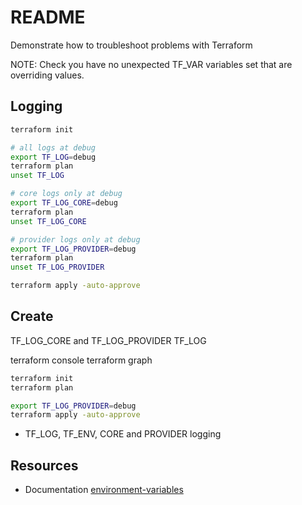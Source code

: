# README

Demonstrate how to troubleshoot problems with Terraform  

NOTE: Check you have no unexpected TF_VAR variables set that are overriding values.  

## Logging

```sh
terraform init

# all logs at debug
export TF_LOG=debug  
terraform plan
unset TF_LOG

# core logs only at debug
export TF_LOG_CORE=debug  
terraform plan
unset TF_LOG_CORE

# provider logs only at debug
export TF_LOG_PROVIDER=debug
terraform plan
unset TF_LOG_PROVIDER

terraform apply -auto-approve
```

## Create

TF_LOG_CORE and TF_LOG_PROVIDER
TF_LOG

terraform console
terraform graph

```sh
terraform init
terraform plan

export TF_LOG_PROVIDER=debug     
terraform apply -auto-approve
```

* TF_LOG, TF_ENV, CORE and PROVIDER logging




## Resources

* Documentation [environment-variables](https://www.terraform.io/docs/cli/config/environment-variables.html)  

